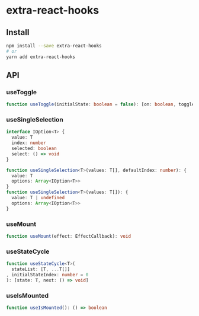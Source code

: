 # extra-react-hooks

## Install

```sh
npm install --save extra-react-hooks
# or
yarn add extra-react-hooks
```

## API

### useToggle

```ts
function useToggle(initialState: boolean = false): [on: boolean, toggle: () => void]
```

### useSingleSelection

```ts
interface IOption<T> {
  value: T
  index: number
  selected: boolean
  select: () => void
}

function useSingleSelection<T>(values: T[], defaultIndex: number): {
  value: T
  options: Array<IOption<T>>
}
function useSingleSelection<T>(values: T[]): {
  value: T | undefined
  options: Array<IOption<T>>
}
```

### useMount

```ts
function useMount(effect: EffectCallback): void
```

### useStateCycle

```ts
function useStateCycle<T>(
  stateList: [T, ...T[]]
, initialStateIndex: number = 0
): [state: T, next: () => void]
```

### useIsMounted

```ts
function useIsMounted(): () => boolean
```
